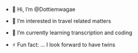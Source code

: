 - 👋 Hi, I’m @Dottiemwagae
- 👀 I’m interested in travel related matters
- 🌱 I’m currently learning transcription and coding

- ⚡ Fun fact: ... I look forward to have twins

<!---
Dottiemwagae/Dottiemwagae is a ✨ special ✨ repository because its `README.md` (this file) appears on your GitHub profile.
You can click the Preview link to take a look at your changes.
--->
